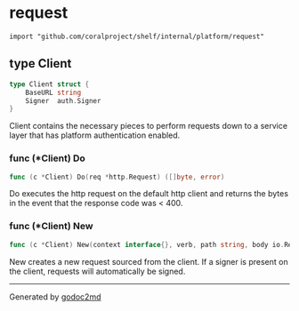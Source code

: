 
# request
    import "github.com/coralproject/shelf/internal/platform/request"







## type Client
``` go
type Client struct {
    BaseURL string
    Signer  auth.Signer
}
```
Client contains the necessary pieces to perform requests down to a service
layer that has platform authentication enabled.











### func (\*Client) Do
``` go
func (c *Client) Do(req *http.Request) ([]byte, error)
```
Do executes the http request on the default http client and returns the bytes
in the event that the response code was < 400.



### func (\*Client) New
``` go
func (c *Client) New(context interface{}, verb, path string, body io.Reader) (*http.Request, error)
```
New creates a new request sourced from the client. If a signer is present on
the client, requests will automatically be signed.









- - -
Generated by [godoc2md](http://godoc.org/github.com/davecheney/godoc2md)